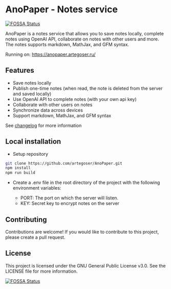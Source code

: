 # AnoPaper - Notes service
[![FOSSA Status](https://app.fossa.com/api/projects/git%2Bgithub.com%2Fartegoser%2FAnoPaper.svg?type=shield)](https://app.fossa.com/projects/git%2Bgithub.com%2Fartegoser%2FAnoPaper?ref=badge_shield)


AnoPaper is a notes service that allows you to save notes locally, complete notes using OpenAI API, collaborate on notes with other users and more. The notes supports markdown, MathJax, and GFM syntax.

Running on: <https://anopaper.artegoser.ru/>

## Features

- Save notes locally
- Publish one-time notes (when read, the note is deleted from the server and saved locally)
- Use OpenAI API to complete notes (with your own api key)
- Collaborate with other users on notes
- Synchronize data across devices
- Support markdown, MathJax, and GFM syntax

See [changelog](/changelog.md) for more information

## Local installation

- Setup repository

```bash
git clone https://github.com/artegoser/AnoPaper.git
npm install
npm run build
```

- Create a .env file in the root directory of the project with the following environment variables:

  - PORT: The port on which the server will listen.
  - KEY: Secret key to encrypt notes on the server

## Contributing

Contributions are welcome! If you would like to contribute to this project, please create a pull request.

## License

This project is licensed under the GNU General Public License v3.0. See the LICENSE file for more information.


[![FOSSA Status](https://app.fossa.com/api/projects/git%2Bgithub.com%2Fartegoser%2FAnoPaper.svg?type=large)](https://app.fossa.com/projects/git%2Bgithub.com%2Fartegoser%2FAnoPaper?ref=badge_large)